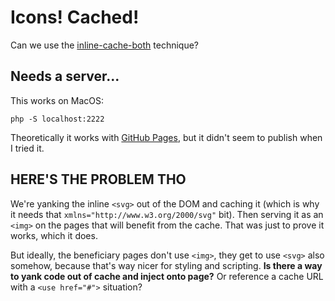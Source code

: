 # Icons! Cached!

Can we use the [inline-cache-both](https://www.filamentgroup.com/lab/inlining-cache.html) technique?

## Needs a server...

This works on MacOS:

```
php -S localhost:2222
```

Theoretically it works with [GitHub Pages](https://chriscoyier.github.io/inline-or-cache-svg---both/), but it didn't seem to publish when I tried it.

## HERE'S THE PROBLEM THO

We're yanking the inline `<svg>` out of the DOM and caching it (which is why it needs that `xmlns="http://www.w3.org/2000/svg"` bit). Then serving it as an `<img>` on the pages that will benefit from the cache. That was just to prove it works, which it does.

But ideally, the beneficiary pages don't use `<img>`, they get to use `<svg>` also somehow, because that's way nicer for styling and scripting. **Is there a way to yank code out of cache and inject onto page?** Or reference a cache URL with a `<use href="#">` situation?
